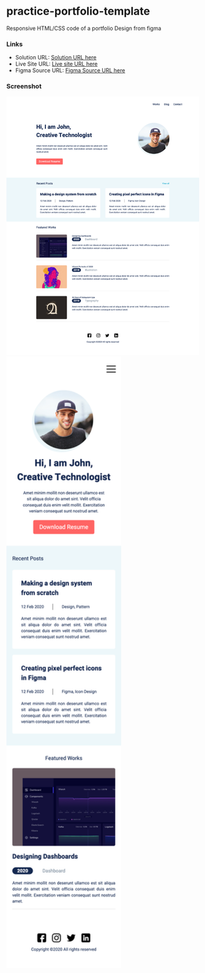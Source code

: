 # practice-portfolio-template
Responsive HTML/CSS code of a portfolio Design from figma 


### Links

- Solution URL: [Solution URL here](https://github.com/DorsaBeigifard/practice-portfolio-template)
- Live Site URL: [Live site URL here](https://dorsabeigifard.github.io/practice-portfolio-template/)
- Figma Source URL: [Figma Source URL here](https://www.figma.com/design/gKZoWoleFgP35xvYu83Y2l/Portfolio-UI---Web-%26-Mobile?node-id=0-1&t=2eJod0sjzCcxU1m0-0)

### Screenshot

![Screenshot Desktop](./screenshot-desktop.png)
<img src="./screenshot-mobile.png" alt="Screenshot Mobile" width="300">

